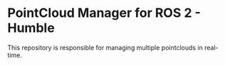 # PointCloud Manager for ROS 2 - Humble
This repository is responsible for managing multiple pointclouds in real-time.